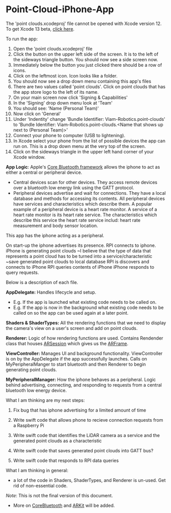 # Point-Cloud-iPhone-App

The 'point clouds.xcodeproj' file cannot be opened with Xcode version 12.
To get Xcode 13 beta, [click here](https://developer.apple.com/xcode/).

To run the app:
1. Open the 'point clouds.xcodeproj' file
2. Click the button on the upper left side of the screen. It is to the left of the sideways triangle button. You should now see a side screen now.
3. Immediately below the button you just clicked there should be a row of icons.
4. Click on the leftmost icon. Icon looks like a folder.
5. You should now see a drop down menu containing this app's files
6. There are two values called 'point clouds'. Click on point clouds that has the app store logo to the left of its name.
7. On your main screen now click 'Signing & Capabilities'
8. In the 'Signing' drop down menu look at 'Team' 
9. You should see: 'Name (Personal Team)'
10. Now click on 'General'
11. Under 'Indentity' change 'Bundle Identifier: Viam-Robotics.point-clouds' to 'Bundle Identifier: Viam-Robotics.point-clouds.<Name that shows up next to (Personal Team)>'
12. Connect your phone to computer (USB to lightening).
13. In Xcode select your phone from the list of possible devices the app can run on. This is a drop down menu at the very top of the screen.
14. Click on the sideways triangle in the upper left hand corner of your Xcode window.

**App Logic**:
Apple's [Core Bluetooth framework](https://developer.apple.com/documentation/corebluetooth) allows the iphone to act as either a central or peripheral device.
- Central devices scan for other devices. They access remote devices over a bluetooth low energy link using the GATT protocol.
- Peripheral devices advertise and wait for connections. They have a local database and methods for accessing its contents.
All peripheral devices have services and characteristics which describe them.
A popular example of a peripheral device is a heart rate monitor.
A service of a heart rate monitor is its heart rate service.
The characteristics which describe this service the heart rate service includ: heart rate measurement and body sensor location.

This app has the iphone acting as a peripheral.

On start-up the iphone advertises its presence. 
RPI connects to iphone.
iPhone is generating point clouds
~I believe that the type of data that represents a point cloud has to be turned into a service/characteristic
~save generated point clouds to local database
RPI is discovers and connects to iPhone
RPI queries contents of iPhone
iPhone responds to query requests.



Below is a description of each file.

**AppDelegate:** Handles lifecycle and setup.
- E.g. If the app is launched what existing code needs to be called on.
- E.g. If the app is now in the background what existing code needs to be called on so the app can be used again at a later point.

**Shaders & ShaderTypes:** All the rendering functions that we need to display the camera's view on a user's screen and add on point clouds.

**Renderer:** Logic of how rendering functions are used. Contains Rendender class that houses [ARSession](https://developer.apple.com/documentation/arkit/arsession) which gives us the [ARFrame](https://developer.apple.com/documentation/arkit/arframe).


**ViewController:** Manages UI and background functionality. ViewController is on by the AppDelegate if the app successfully launches. Calls on MyPeripheralManger to start bluetooth and then Renderer to begin generating point clouds.

**MyPeripheralManager:** How the iphone behaves as a peripheral. Logic behind advertising, connecting, and responding to requests from a central bluetooth low energy device.

What I am thinking are my next steps:
1. Fix bug that has iphone advertising for a limited amount of time


3. Write swift code that allows phone to recieve connection requests from a Raspberry Pi
4. Write swift code that identifies the LiDAR camera as a service and the generated point clouds as a characteristic
5. Write swift code that saves generated point clouds into GATT bus?
6. Write swift code that responds to RPI data queries


What I am thinking in general:
- a lot of the code in Shaders, ShaderTypes, and Renderer is un-used. Get rid of non-essential code.


*Note*: This is not the final version of this document.
* More on [CoreBluetooth](https://developer.apple.com/documentation/corebluetooth) and [ARKit](https://developer.apple.com/documentation/arkit/) will be added.


